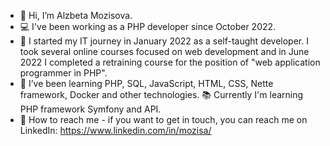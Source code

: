 - :wave: Hi, I’m Alzbeta Mozisova.
- :computer: I've been working as a PHP developer since October 2022.
- :seedling: I started my IT journey in January 2022 as a self-taught developer. I took several online courses focused on web development and in June 2022 I completed a retraining course for the position of "web application programmer in PHP".
- :notebook_with_decorative_cover: I’ve been learning PHP, SQL, JavaScript, HTML, CSS, Nette framework, Docker and other technologies. :books: Currently I'm learning PHP framework Symfony and API.
- :incoming_envelope: How to reach me - if you want to get in touch, you can reach me on LinkedIn: https://www.linkedin.com/in/mozisa/
